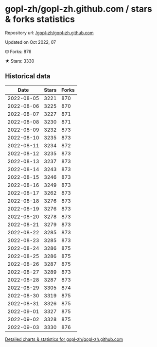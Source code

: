 # gopl-zh/gopl-zh.github.com / stars & forks statistics

Repository url: [/gopl-zh/gopl-zh.github.com](https://github.com/gopl-zh/gopl-zh.github.com)

Updated on Oct 2022, 07

☋ Forks: 876

★ Stars: 3330

## Historical data
| Date | Stars | Forks |
|------|-------|-------|
| 2022-08-05 | 3221 | 870 | 
| 2022-08-06 | 3225 | 870 | 
| 2022-08-07 | 3227 | 871 | 
| 2022-08-08 | 3230 | 871 | 
| 2022-08-09 | 3232 | 873 | 
| 2022-08-10 | 3235 | 873 | 
| 2022-08-11 | 3234 | 872 | 
| 2022-08-12 | 3235 | 873 | 
| 2022-08-13 | 3237 | 873 | 
| 2022-08-14 | 3243 | 873 | 
| 2022-08-15 | 3246 | 873 | 
| 2022-08-16 | 3249 | 873 | 
| 2022-08-17 | 3262 | 873 | 
| 2022-08-18 | 3276 | 873 | 
| 2022-08-19 | 3276 | 873 | 
| 2022-08-20 | 3278 | 873 | 
| 2022-08-21 | 3279 | 873 | 
| 2022-08-22 | 3285 | 873 | 
| 2022-08-23 | 3285 | 873 | 
| 2022-08-24 | 3286 | 875 | 
| 2022-08-25 | 3286 | 875 | 
| 2022-08-26 | 3287 | 875 | 
| 2022-08-27 | 3289 | 873 | 
| 2022-08-28 | 3287 | 873 | 
| 2022-08-29 | 3305 | 874 | 
| 2022-08-30 | 3319 | 875 | 
| 2022-08-31 | 3326 | 875 | 
| 2022-09-01 | 3327 | 875 | 
| 2022-09-02 | 3328 | 875 | 
| 2022-09-03 | 3330 | 876 | 


[Detailed charts & statistics for gopl-zh/gopl-zh.github.com](https://reviewgithub.com/rep/gopl-zh/gopl-zh.github.com)
